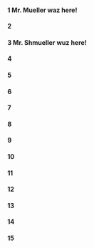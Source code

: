 #### 1 Mr. Mueller waz here!
#### 2
#### 3 Mr. Shmueller wuz here!
#### 4
#### 5
#### 6
#### 7
#### 8
#### 9 
#### 10
#### 11
#### 12
#### 13
#### 14
#### 15